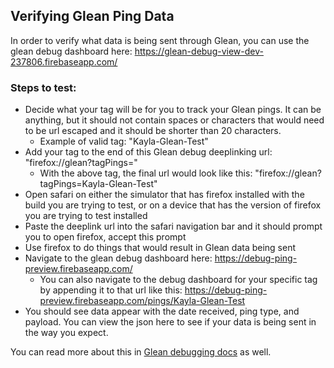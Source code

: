 ## Verifying Glean Ping Data
In order to verify what data is being sent through Glean, you can use the glean debug dashboard here: https://glean-debug-view-dev-237806.firebaseapp.com/

### Steps to test:
* Decide what your tag will be for you to track your Glean pings. It can be anything, but it should not contain spaces or characters that would need to be url escaped and it should be shorter than 20 characters. 
    * Example of valid tag: "Kayla-Glean-Test"
* Add your tag to the end of this Glean debug deeplinking url: "firefox://glean?tagPings="
    * With the above tag, the final url would look like this: "firefox://glean?tagPings=Kayla-Glean-Test"
* Open safari on either the simulator that has firefox installed with the build you are trying to test, or on a device that has the version of firefox you are trying to test installed
* Paste the deeplink url into the safari navigation bar and it should prompt you to open firefox, accept this prompt
* Use firefox to do things that would result in Glean data being sent
* Navigate to the glean debug dashboard here: https://debug-ping-preview.firebaseapp.com/
    * You can also navigate to the debug dashboard for your specific tag by appending it to that url like this: https://debug-ping-preview.firebaseapp.com/pings/Kayla-Glean-Test
* You should see data appear with the date received, ping type, and payload. You can view the json here to see if your data is being sent in the way you expect. 

You can read more about this in [Glean debugging docs](https://mozilla.github.io/glean/book/user/debugging/ios.html) as well.
